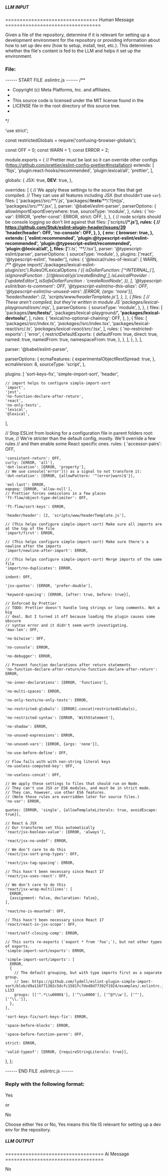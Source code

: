 ##### LLM INPUT #####
================================ Human Message =================================

Given a file of the repository, determine if it is relevant for setting up a development environment for the repository or providing information about how to set up dev env (how to setup, install, test, etc.). This determines whether the file's content is fed to the LLM and helps it set up the environment.

### File:
------ START FILE .eslintrc.js ------
/**
 * Copyright (c) Meta Platforms, Inc. and affiliates.
 *
 * This source code is licensed under the MIT license found in the
 * LICENSE file in the root directory of this source tree.
 *
 */

'use strict';

const restrictedGlobals = require('confusing-browser-globals');

const OFF = 0;
const WARN = 1;
const ERROR = 2;

module.exports = {
  // Prettier must be last so it can override other configs (https://github.com/prettier/eslint-config-prettier#installation)
  extends: [
    'fbjs',
    'plugin:react-hooks/recommended',
    'plugin:lexical/all',
    'prettier',
  ],

  globals: {
    JSX: true,
    __DEV__: true,
  },

  overrides: [
    {
      // We apply these settings to the source files that get compiled.
      // They can use all features including JSX (but shouldn't use `var`).
      files: [
        'packages/*/src/**/*.js',
        'packages/*/__tests__/**/*.?(m)js',
        'packages/*/src/**/*.jsx',
      ],
      parser: '@babel/eslint-parser',
      parserOptions: {
        allowImportExportEverywhere: true,
        sourceType: 'module',
      },
      rules: {
        'no-var': ERROR,
        'prefer-const': ERROR,
        strict: OFF,
      },
    },
    {
      // node scripts should be console logging so don't lint against that
      files: ['scripts/**/*.js'],
      rules: {
        // https://github.com/Stuk/eslint-plugin-header/issues/39
        'header/header': OFF,
        'no-console': OFF,
      },
    },
    {
      env: {
        browser: true,
      },
      extends: [
        'eslint:recommended',
        'plugin:@typescript-eslint/eslint-recommended',
        'plugin:@typescript-eslint/recommended',
        'plugin:@lexical/all',
      ],
      files: ['**/*.ts', '**/*.tsx'],
      parser: '@typescript-eslint/parser',
      parserOptions: {
        sourceType: 'module',
      },
      plugins: ['react', '@typescript-eslint', 'header'],
      rules: {
        '@lexical/rules-of-lexical': [
          WARN,
          /** @type import('./packages/lexical-eslint-plugin/src').RulesOfLexicalOptions */ ({
            isDollarFunction: ['^INTERNAL_\\$'],
            isIgnoredFunction: [
              // @lexical/yjs
              'createBinding',
            ],
            isLexicalProvider: ['updateEditor'],
            isSafeDollarFunction: '$createRootNode',
          }),
        ],
        '@typescript-eslint/ban-ts-comment': OFF,
        '@typescript-eslint/no-this-alias': OFF,
        '@typescript-eslint/no-unused-vars': [ERROR, {args: 'none'}],
        'header/header': [2, 'scripts/www/headerTemplate.js'],
      },
    },
    {
      files: [
        // These aren't compiled, but they're written in module JS
        'packages/lexical-playground/esm/*.mjs',
      ],
      parserOptions: {
        sourceType: 'module',
      },
    },
    {
      files: [
        'packages/**/src/__tests__/**',
        'packages/lexical-playground/**',
        'packages/lexical-devtools/**',
      ],
      rules: {
        'lexical/no-optional-chaining': OFF,
      },
    },
    {
      files: [
        'packages/*/src/index.ts',
        'packages/*/src/index.tsx',
        'packages/lexical-react/src/*.ts',
        'packages/lexical-react/src/*.tsx',
      ],
      rules: {
        'no-restricted-exports': [
          'error',
          {
            restrictDefaultExports: {
              defaultFrom: true,
              direct: true,
              named: true,
              namedFrom: true,
              namespaceFrom: true,
            },
          },
        ],
      },
    },
  ],

  parser: '@babel/eslint-parser',

  parserOptions: {
    ecmaFeatures: {
      experimentalObjectRestSpread: true,
    },
    ecmaVersion: 8,
    sourceType: 'script',
  },

  plugins: [
    'sort-keys-fix',
    'simple-import-sort',
    'header',

    // import helps to configure simple-import-sort
    'import',
    'jest',
    'no-function-declare-after-return',
    'react',
    'no-only-tests',
    'lexical',
    '@lexical',
  ],

  // Stop ESLint from looking for a configuration file in parent folders
  root: true,
  // We're stricter than the default config, mostly. We'll override a few rules
  // and then enable some React specific ones.
  rules: {
    'accessor-pairs': OFF,

    'consistent-return': OFF,
    curly: [ERROR, 'all'],
    'dot-location': [ERROR, 'property'],
    // We use console['error']() as a signal to not transform it:
    'dot-notation': [ERROR, {allowPattern: '^(error|warn)$'}],

    'eol-last': ERROR,
    eqeqeq: [ERROR, 'allow-null'],
    // Prettier forces semicolons in a few places
    'ft-flow/object-type-delimiter': OFF,

    'ft-flow/sort-keys': ERROR,

    'header/header': [2, 'scripts/www/headerTemplate.js'],

    // (This helps configure simple-import-sort) Make sure all imports are at the top of the file
    'import/first': ERROR,

    // (This helps configure simple-import-sort) Make sure there's a newline after the imports
    'import/newline-after-import': ERROR,

    // (This helps configure simple-import-sort) Merge imports of the same file
    'import/no-duplicates': ERROR,

    indent: OFF,

    'jsx-quotes': [ERROR, 'prefer-double'],

    'keyword-spacing': [ERROR, {after: true, before: true}],

    // Enforced by Prettier
    // TODO: Prettier doesn't handle long strings or long comments. Not a big
    // deal. But I turned it off because loading the plugin causes some obscure
    // syntax error and it didn't seem worth investigating.
    'max-len': OFF,

    'no-bitwise': OFF,

    'no-console': ERROR,

    'no-debugger': ERROR,

    // Prevent function declarations after return statements
    'no-function-declare-after-return/no-function-declare-after-return': ERROR,

    'no-inner-declarations': [ERROR, 'functions'],

    'no-multi-spaces': ERROR,

    'no-only-tests/no-only-tests': ERROR,

    'no-restricted-globals': [ERROR].concat(restrictedGlobals),

    'no-restricted-syntax': [ERROR, 'WithStatement'],

    'no-shadow': ERROR,

    'no-unused-expressions': ERROR,

    'no-unused-vars': [ERROR, {args: 'none'}],

    'no-use-before-define': OFF,

    // Flow fails with with non-string literal keys
    'no-useless-computed-key': OFF,

    'no-useless-concat': OFF,

    // We apply these settings to files that should run on Node.
    // They can't use JSX or ES6 modules, and must be in strict mode.
    // They can, however, use other ES6 features.
    // (Note these rules are overridden later for source files.)
    'no-var': ERROR,

    quotes: [ERROR, 'single', {allowTemplateLiterals: true, avoidEscape: true}],

    // React & JSX
    // Our transforms set this automatically
    'react/jsx-boolean-value': [ERROR, 'always'],

    'react/jsx-no-undef': ERROR,

    // We don't care to do this
    'react/jsx-sort-prop-types': OFF,

    'react/jsx-tag-spacing': ERROR,

    // This hasn't been necessary since React 17
    'react/jsx-uses-react': OFF,

    // We don't care to do this
    'react/jsx-wrap-multilines': [
      ERROR,
      {assignment: false, declaration: false},
    ],

    'react/no-is-mounted': OFF,

    // This hasn't been necessary since React 17
    'react/react-in-jsx-scope': OFF,

    'react/self-closing-comp': ERROR,

    // This sorts re-exports (`export * from 'foo';`), but not other types of exports.
    'simple-import-sort/exports': ERROR,

    'simple-import-sort/imports': [
      ERROR,
      {
        // The default grouping, but with type imports first as a separate group.
        // See: https://github.com/lydell/eslint-plugin-simple-import-sort/blob/d9a116f71302c5dcfc1581fc7ded8d77392f1924/examples/.eslintrc.js#L122-L133
        groups: [['^.*\\u0000$'], ['^\\u0000'], ['^@?\\w'], ['^'], ['^\\.']],
      },
    ],

    'sort-keys-fix/sort-keys-fix': ERROR,

    'space-before-blocks': ERROR,

    'space-before-function-paren': OFF,

    strict: ERROR,

    'valid-typeof': [ERROR, {requireStringLiterals: true}],
  },
};

------ END FILE .eslintrc.js ------

### Reply with the following format:

<rel>Yes</rel>

or

<rel>No</rel>

Choose either Yes or No, Yes means this file IS relevant for setting up a dev env for the repository.

##### LLM OUTPUT #####
================================== Ai Message ==================================

<rel>No</rel>